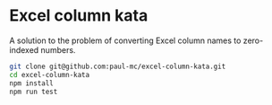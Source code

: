 # Excel column kata

A solution to the problem of converting Excel column names to zero-indexed numbers.

```bash
git clone git@github.com:paul-mc/excel-column-kata.git
cd excel-column-kata
npm install
npm run test
```
